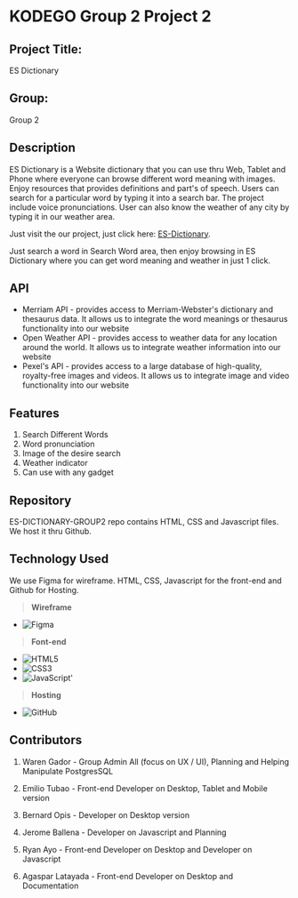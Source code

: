 # KODEGO Group 2 Project 2

## **Project Title:**
ES Dictionary

## **Group:**
Group 2

## **Description**

ES Dictionary is a Website dictionary that you can use thru Web, Tablet and Phone where everyone can browse different word meaning with images. Enjoy resources that provides definitions and part's of speech. Users can search for a particular word by typing it into a search bar. The project include voice pronunciations. User can also know the weather of any city by typing it in our weather area.

Just visit the our project, just click here: [ES-Dictionary](https://es-dictionary.netlify.app).

Just search a word in Search Word area, then enjoy browsing in ES Dictionary where you can get word meaning and weather in just 1 click.

## **API**

- Merriam API - provides access to Merriam-Webster's dictionary and thesaurus data. It allows us to integrate the word meanings or thesaurus functionality into our website
- Open Weather API - provides access to weather data for any location around the world. It allows us to integrate weather information into our website
- Pexel's API - provides access to a large database of high-quality, royalty-free images and videos. It allows us to integrate image and video functionality into our website

## **Features**

1. Search Different Words
2. Word pronunciation
3. Image of the desire search
4. Weather indicator
5. Can use with any gadget

## **Repository**

ES-DICTIONARY-GROUP2 repo contains HTML, CSS and Javascript files. We host it thru Github.

## **Technology Used**

We use Figma for wireframe. HTML, CSS, Javascript for the front-end and Github for Hosting.

>**Wireframe**
- ![Figma](https://img.shields.io/badge/figma-%23F24E1E.svg?style=for-the-badge&logo=figma&logoColor=white)

>**Font-end**
- ![HTML5](https://img.shields.io/badge/html5-%23E34F26.svg?style=for-the-badge&logo=html5&logoColor=white)
- ![CSS3](https://img.shields.io/badge/css3-%231572B6.svg?style=for-the-badge&logo=css3&logoColor=white)
- ![JavaScript](https://img.shields.io/badge/javascript-%23323330.svg?style=for-the-badge&logo=javascript&logoColor=%23F7DF1E)'

>**Hosting**
- ![GitHub](https://img.shields.io/badge/github-%23121011.svg?style=for-the-badge&logo=github&logoColor=white)

## **Contributors**

1. Waren Gador - Group Admin All (focus on UX / UI), Planning and Helping Manipulate PostgresSQL

2. Emilio Tubao - Front-end Developer on Desktop, Tablet and Mobile version

3. Bernard Opis - Developer on Desktop version

4. Jerome Ballena - Developer on Javascript and Planning

5. Ryan Ayo - Front-end Developer on Desktop and Developer on Javascript 

6. Agaspar Latayada - Front-end Developer on Desktop and Documentation 
